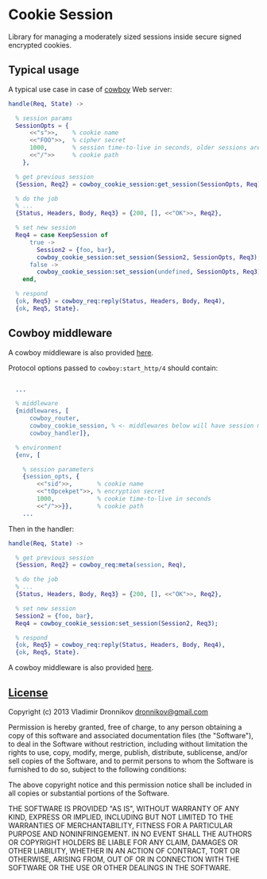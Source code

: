 Cookie Session
==============

Library for managing a moderately sized sessions inside secure signed encrypted cookies.

Typical usage
--------------

A typical use case in case of [cowboy](/extend/cowboy) Web server:

```erlang
handle(Req, State) ->

  % session params
  SessionOpts = {
      <<"s">>,    % cookie name
      <<"FOO">>,  % cipher secret
      1000,       % session time-to-live in seconds, older sessions are expired
      <<"/">>     % cookie path
    },

  % get previous session
  {Session, Req2} = cowboy_cookie_session:get_session(SessionOpts, Req),

  % do the job
  % ...
  {Status, Headers, Body, Req3} = {200, [], <<"OK">>, Req2},

  % set new session
  Req4 = case KeepSession of
      true ->
        Session2 = {foo, bar},
        cowboy_cookie_session:set_session(Session2, SessionOpts, Req3);
      false ->
        cowboy_cookie_session:set_session(undefined, SessionOpts, Req3)
    end,

  % respond
  {ok, Req5} = cowboy_req:reply(Status, Headers, Body, Req4),
  {ok, Req5, State}.
```

Cowboy middleware
--------------
A cowboy middleware is also provided [here](cookie_session/blob/master/src/cowboy_cookie_session.erl).

Protocol options passed to `cowboy:start_http/4` should contain:
```erlang

  ...

  % middleware
  {middlewares, [
      cowboy_router,
      cowboy_cookie_session, % <- middlewares below will have session meta in Req
      cowboy_handler]},

  % environment
  {env, [

    % session parameters
    {session_opts, {
        <<"sid">>,       % cookie name
        <<"tOpcekpet">>, % encryption secret
        1000,            % cookie time-to-live in seconds
        <<"/">>}},       % cookie path
    ...
```

Then in the handler:

```erlang
handle(Req, State) ->

  % get previous session
  {Session, Req2} = cowboy_req:meta(session, Req),

  % do the job
  % ...
  {Status, Headers, Body, Req3} = {200, [], <<"OK">>, Req2},

  % set new session
  Session2 = {foo, bar},
  Req4 = cowboy_cookie_session:set_session(Session2, Req3);

  % respond
  {ok, Req5} = cowboy_req:reply(Status, Headers, Body, Req4),
  {ok, Req5, State}.
```

A cowboy middleware is also provided [here](cookie_session/blob/master/src/cowboy_cookie_session.erl).

[License](cookie_session/blob/master/LICENSE.txt)
-------

Copyright (c) 2013 Vladimir Dronnikov <dronnikov@gmail.com>

Permission is hereby granted, free of charge, to any person obtaining a copy of
this software and associated documentation files (the "Software"), to deal in
the Software without restriction, including without limitation the rights to
use, copy, modify, merge, publish, distribute, sublicense, and/or sell copies of
the Software, and to permit persons to whom the Software is furnished to do so,
subject to the following conditions:

The above copyright notice and this permission notice shall be included in all
copies or substantial portions of the Software.

THE SOFTWARE IS PROVIDED "AS IS", WITHOUT WARRANTY OF ANY KIND, EXPRESS OR
IMPLIED, INCLUDING BUT NOT LIMITED TO THE WARRANTIES OF MERCHANTABILITY, FITNESS
FOR A PARTICULAR PURPOSE AND NONINFRINGEMENT. IN NO EVENT SHALL THE AUTHORS OR
COPYRIGHT HOLDERS BE LIABLE FOR ANY CLAIM, DAMAGES OR OTHER LIABILITY, WHETHER
IN AN ACTION OF CONTRACT, TORT OR OTHERWISE, ARISING FROM, OUT OF OR IN
CONNECTION WITH THE SOFTWARE OR THE USE OR OTHER DEALINGS IN THE SOFTWARE.
